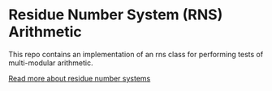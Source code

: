 # Residue Number System (RNS) Arithmetic

This repo contains an implementation of an rns class for performing tests of multi-modular arithmetic. 

[Read more about residue number systems](https://en.wikipedia.org/wiki/Residue_number_system)